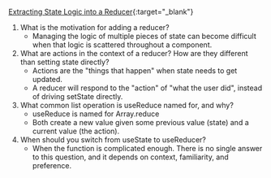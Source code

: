 [Extracting State Logic into a Reducer](https://react.dev/learn/extracting-state-logic-into-a-reducer){:target="\_blank"}

1. What is the motivation for adding a reducer?
   - Managing the logic of multiple pieces of state can become difficult when that logic is scattered throughout a component.
1. What are actions in the context of a reducer? How are they different than setting state directly?
   - Actions are the "things that happen" when state needs to get updated.
   - A reducer will respond to the "action" of "what the user did", instead of driving setState directly.
1. What common list operation is useReduce named for, and why?
   - useReduce is named for Array.reduce
   - Both create a new value given some previous value (state) and a current value (the action).
1. When should you switch from useState to useReducer?
   - When the function is complicated enough. There is no single answer to this question, and it depends on context, familiarity, and preference.
